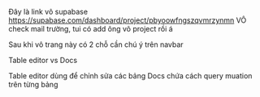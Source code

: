 Đây là link vô supabase https://supabase.com/dashboard/project/pbyoowfngszqvmrzynmn
VÔ check mail trường, tui có add ông vô project rồi á

Sau khi vô trang này có 2 chỗ cần chú ý trên navbar

Table editor vs Docs

Table editor dùng để chỉnh sửa các bảng
Docs chứa cách query muation trên từng bảng